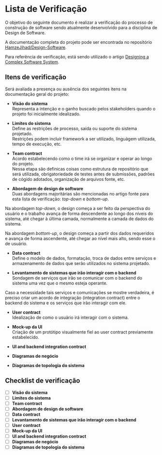 # Lista de Verificação

O objetivo do seguinte documento é realizar a verificação do processo de construção de software sendo atualmente desenvolvido para a disciplina de Design de Software.

A documentação completa do projeto pode ser encontrada no repositório [HamzeJihad/Design-Software](https://github.com/HamzeJihad/Design-Software).

Para referência de verificação, está sendo utilizado o artigo [Designing a Complex Software System](https://betterprogramming.pub/designing-a-complex-software-system-720897671b6a).

## Itens de verificação

Será avaliada a presença ou ausência dos seguintes itens na documentação geral do projeto:

- **Visão do sistema**<br>
Representa a intenção e o ganho buscado pelos stakeholders quando o projeto foi inicialmente idealizado.

- **Limites do sistema**<br>
Define as restrições de processo, saída ou suporte do sistema projetado.<br>
Restrições podem incluir framework a ser utilizado, linguágem utilizada, tempo de execução, etc.

- **Team contract**<br>
Acordo estabelecendo como o time irá se organizar e operar ao longo do projeto.<br>
Nessa etapa são definicas coisas como estrutura de repositório que será utilizada, obrigatoriedade de testes antes de submissões, padrões de cógido adotados, organização de arquivos fonte, etc.

- **Abordagem de design de software**<br>
Duas abordagens majoritárias são mencionadas no artigo fonte para esta lista de verificação: _top-down_ e _bottom-up_.

Na abordagem _top-down_, o design começa a ser feito da perspectiva do usuário e o trabalho avança de forma descendente ao longo dos níveis do sistema, até chegar à última camada, normalmente a camada de dados do sistema.

Na abordagem _bottom-up_, o design começa a partir dos dados requeridos e avança de forma ascendente, até chegar ao nível mais alto, sendo esse o de usuário.

- **Data contract**<br>
Define o modelo de dados, formatação, troca de dados entre serviços e armazenamento de dados que serão utilizados no sistema projetado.

- **Levantamento de sistemas que irão interagir com o backend**<br>
Sondagem de serviços que irão se comunicar com o backend do sistema uma vez que o mesmo esteja operante.

Caso a necessidade tais serviços e comunicações se mostre verdadeira, é preciso criar um acordo de integração (integration contract) entre o backend do sistema e os serviços que irão interagir com ele.

- **User contract**<br>
Idealização de como o usuário irá interagir com o sistema.

- **Mock-up da UI**<br>
Criação de um protótipo visualmente fiel ao user contract previamente estabelecido.

- **UI and backend integration contract**<br>


- **Diagramas de negócio**
- **Diagramas de topologia do sistema**



## Checklist de verificação
- [ ] **Visão do sistema**
- [ ] **Limites do sistema** 
- [ ] **Team contract**
- [ ] **Abordagem de design de software**
- [ ] **Data contract**
- [ ] **Levantamento de sistemas que irão interagir com o backend**
- [ ] **User contract**
- [ ] **Mock-up da UI**
- [ ] **UI and backend integration contract**
- [ ] **Diagramas de negócio**
- [ ] **Diagramas de topologia do sistema**
